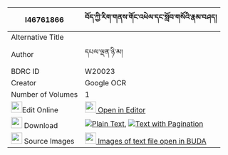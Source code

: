 |I46761866|བོད་ཀྱི་རིག་གནས་གོང་འཕེལ་དང་སློབ་གསོའི་རྣམ་བཤད། 
| --- | --- 
|Alternative Title |
|Author| དཔལ་ལྡན་ཉི་མ།
|BDRC ID | W20023
|Creator | Google OCR
|Number of Volumes| 1
|<img width="25" src="https://img.icons8.com/color/25/000000/edit-property.png">Edit Online| [<img width="25" src="https://avatars.githubusercontent.com/u/45091458?s=200&v=4"> Open in Editor](http://editor.openpecha.org/I46761866)
|<img width="25" src="https://img.icons8.com/fluent/48/000000/download-2.png"/>  Download | [![](https://img.icons8.com/color/20/000000/txt.png)Plain Text](https://github.com/Openpecha/I46761866/releases/download/v1/bo_kyi_rikne_gongpel_dang_lobs_plain_I46761866.zip), [![](https://img.icons8.com/color/20/000000/txt.png)Text with Pagination](https://github.com/Openpecha/I46761866/releases/download/v1/bo_kyi_rikne_gongpel_dang_lobs_pages_I46761866.zip)
|<img width="25" src="https://img.icons8.com/plasticine/100/000000/pictures-folder.png"/>  Source Images | [<img width="25" src="https://library.bdrc.io/icons/BUDA-small.svg"> Images of text file open in BUDA](https://library.bdrc.io/show/bdr:W20023)